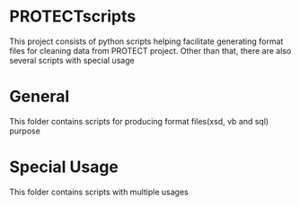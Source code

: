 # PROTECTscripts

This project consists of python scripts helping facilitate generating format files for cleaning data from PROTECT project. Other than that, there are also several scripts with special usage

# General
This folder contains scripts for producing format files(xsd, vb and sql) purpose

# Special Usage
This folder contains scripts with multiple usages
